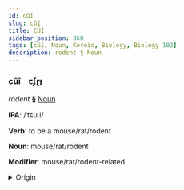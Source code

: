 ```yaml
---
id: cûî
slug: cûî
title: CÛÎ
sidebar_position: 360
tags: [cûî, Noun, Koreic, Biology, Biology 102]
description: rodent § Noun
---
```


### cûî&emsp;<span kind="abugida">ꞇʄɽɟ</span>

*rodent* **§** [Noun](../../tags/Noun)

**IPA**: /ˈt͡ɕu.i/

**Verb**: to be a mouse/rat/rodent

**Noun**: mouse/rat/rodent

**Modifier**: mouse/rat/rodent-related

<details>
    <summary>Origin</summary>
    Korean 쥐 jwi [t͡ɕɥi]<br/>
    <em>Koreic Language Family</em>
</details>